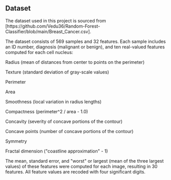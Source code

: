 <h2>Dataset</h2>
The dataset used in this project is sourced from [https://github.com/Vedu36/Random-Forest-Classifier/blob/main/Breast_Cancer.csv].

The dataset consists of 569 samples and 32 features. Each sample includes an ID number, diagnosis (malignant or benign), and ten real-valued features computed for each cell nucleus:

Radius (mean of distances from center to points on the perimeter)

Texture (standard deviation of gray-scale values)

Perimeter

Area

Smoothness (local variation in radius lengths)

Compactness (perimeter^2 / area - 1.0)

Concavity (severity of concave portions of the contour)

Concave points (number of concave portions of the contour)

Symmetry

Fractal dimension ("coastline approximation" - 1)

The mean, standard error, and "worst" or largest (mean of the three largest values) of these features were computed for each image, resulting in 30 features. All feature values are recoded with four significant digits. 
